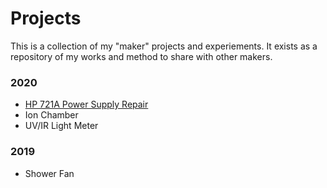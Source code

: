 # Projects

This is a collection of my "maker" projects and experiements.
It exists as a repository of my works and method to share with other makers.


### 2020
 * [HP 721A Power Supply Repair](https://scottjames.github.io/2020-hp-721a-power-supply)
 * Ion Chamber
 * UV/IR Light Meter
 
### 2019
 * Shower Fan
